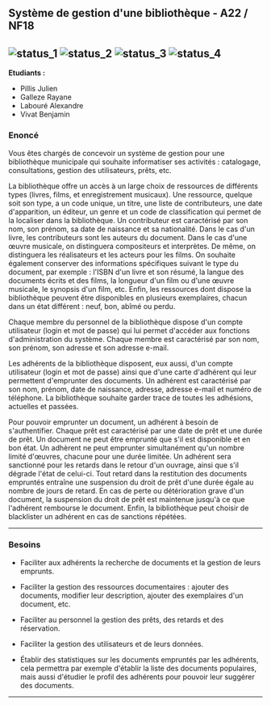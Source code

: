 ## Système de gestion d'une bibliothèque - A22 / NF18
![status_1](https://img.shields.io/badge/Rendu%201-done-brightgreen)
![status_2](https://img.shields.io/badge/Rendu%202-done-brightgreen)
![status_3](https://img.shields.io/badge/Rendu%203-done-brightgreen)
![status_4](https://img.shields.io/badge/Rendu%203-in%20progress-orange)
---
**Etudiants :** 
 - Pillis Julien
 - Galleze Rayane
 - Labouré Alexandre
 - Vivat Benjamin
    
### Enoncé
Vous êtes chargés de concevoir un système de gestion pour une bibliothèque municipale qui souhaite informatiser ses activités : catalogage, consultations, gestion des utilisateurs, prêts, etc.

La bibliothèque offre un accès à un large choix de ressources de différents types (livres, films, et enregistrement musicaux). Une ressource, quelque soit son type, a un code unique, un titre, une liste de contributeurs, une date d'apparition, un éditeur, un genre et un code de classification qui permet de la localiser dans la bibliothèque. Un contributeur est caractérisé par son nom, son prénom, sa date de naissance et sa nationalité. Dans le cas d'un livre, les contributeurs sont les auteurs du document. Dans le cas d'une œuvre musicale, on distinguera compositeurs et interprètes. De même, on distinguera les réalisateurs et les acteurs pour les films. On souhaite également conserver des informations spécifiques suivant le type du document, par exemple : l'ISBN d'un livre et son résumé, la langue des documents écrits et des films, la longueur d'un film ou d'une œuvre musicale, le synopsis d'un film, etc. Enfin, les ressources dont dispose la bibliothèque peuvent être disponibles en plusieurs exemplaires, chacun dans un état différent : neuf, bon, abîmé ou perdu.

Chaque membre du personnel de la bibliothèque dispose d'un compte utilisateur (login et mot de passe) qui lui permet d'accéder aux fonctions d'administration du système. Chaque membre est caractérisé par son nom, son prénom, son adresse et son adresse e-mail.

Les adhérents de la bibliothèque disposent, eux aussi, d'un compte utilisateur (login et mot de passe) ainsi que d'une carte d'adhérent qui leur permettent d'emprunter des documents. Un adhérent est caractérisé par son nom, prénom, date de naissance, adresse, adresse e-mail et numéro de téléphone. La bibliothèque souhaite garder trace de toutes les adhésions, actuelles et passées.

Pour pouvoir emprunter un document, un adhérent à besoin de s'authentifier. Chaque prêt est caractérisé par une date de prêt et une durée de prêt. Un document ne peut être emprunté que s'il est disponible et en bon état. Un adhèrent ne peut emprunter simultanément qu'un nombre limité d'œuvres, chacune pour une durée limitée. Un adhérent sera sanctionné pour les retards dans le retour d'un ouvrage, ainsi que s'il dégrade l'état de celui-ci. Tout retard dans la restitution des documents empruntés entraîne une suspension du droit de prêt d'une durée égale au nombre de jours de retard. En cas de perte ou détérioration grave d'un document, la suspension du droit de prêt est maintenue jusqu'à ce que l'adhérent rembourse le document. Enfin, la bibliothèque peut choisir de blacklister un adhérent en cas de sanctions répétées.



---

### Besoins 
 - Faciliter aux adhérents la recherche de documents et la gestion de leurs emprunts.

 - Faciliter la gestion des ressources documentaires : ajouter des documents, modifier leur description, ajouter des exemplaires d'un document, etc.

 - Faciliter au personnel la gestion des prêts, des retards et des réservation.

 - Faciliter la gestion des utilisateurs et de leurs données.

 - Établir des statistiques sur les documents empruntés par les adhérents, cela permettra par exemple d'établir la liste des documents populaires, mais aussi d'étudier le profil des adhérents pour pouvoir leur suggérer des documents.

---
